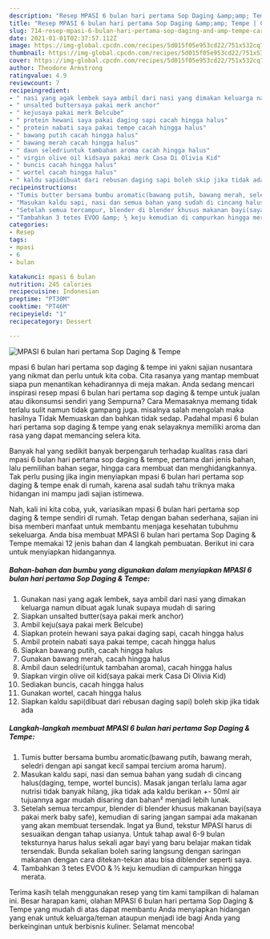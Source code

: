 ```yaml
---
description: "Resep MPASI 6 bulan hari pertama Sop Daging &amp;amp; Tempe | Cara Masak MPASI 6 bulan hari pertama Sop Daging &amp;amp; Tempe Yang Sedap"
title: "Resep MPASI 6 bulan hari pertama Sop Daging &amp;amp; Tempe | Cara Masak MPASI 6 bulan hari pertama Sop Daging &amp;amp; Tempe Yang Sedap"
slug: 714-resep-mpasi-6-bulan-hari-pertama-sop-daging-and-amp-tempe-cara-masak-mpasi-6-bulan-hari-pertama-sop-daging-and-amp-tempe-yang-sedap
date: 2021-01-01T02:37:57.112Z
image: https://img-global.cpcdn.com/recipes/5d015f05e953cd22/751x532cq70/mpasi-6-bulan-hari-pertama-sop-daging-tempe-foto-resep-utama.jpg
thumbnail: https://img-global.cpcdn.com/recipes/5d015f05e953cd22/751x532cq70/mpasi-6-bulan-hari-pertama-sop-daging-tempe-foto-resep-utama.jpg
cover: https://img-global.cpcdn.com/recipes/5d015f05e953cd22/751x532cq70/mpasi-6-bulan-hari-pertama-sop-daging-tempe-foto-resep-utama.jpg
author: Theodore Armstrong
ratingvalue: 4.9
reviewcount: 7
recipeingredient:
- " nasi yang agak lembek saya ambil dari nasi yang dimakan keluarga namun dibuat agak lunak supaya mudah di saring"
- " unsalted buttersaya pakai merk anchor"
- " kejusaya pakai merk Belcube"
- " protein hewani saya pakai daging sapi cacah hingga halus"
- " protein nabati saya pakai tempe cacah hingga halus"
- " bawang putih cacah hingga halus"
- " bawang merah cacah hingga halus"
- " daun seledriuntuk tambahan aroma cacah hingga halus"
- " virgin olive oil kidsaya pakai merk Casa Di Olivia Kid"
- " buncis cacah hingga halus"
- " wortel cacah hingga halus"
- " kaldu sapidibuat dari rebusan daging sapi boleh skip jika tidak ada"
recipeinstructions:
- "Tumis butter bersama bumbu aromatic(bawang putih, bawang merah, seledri dengan api sangat kecil sampai tercium aroma harum)."
- "Masukan kaldu sapi, nasi dan semua bahan yang sudah di cincang halus(daging, tempe, wortel buncis). Masak jangan terlalu lama agar nutrisi tidak banyak hilang, jika tidak ada kaldu berikan +- 50ml air tujuannya agar mudah disaring dan bahan² menjadi lebih lunak."
- "Setelah semua tercampur, blender di blender khusus makanan bayi(saya pakai merk baby safe), kemudian di saring jangan sampai ada makanan yang akan membuat tersendak. Ingat ya Bund, tekstur MPASI harus di sesuaikan dengan tahap usianya. Untuk tahap awal 6-9 bulan teksturnya harus halus sekali agar bayi yang baru belajar makan tidak tersendak. Bunda sekalian boleh saring langsung dengan saringan makanan dengan cara ditekan-tekan atau bisa diblender seperti saya."
- "Tambahkan 3 tetes EVOO &amp; ½ keju kemudian di campurkan hingga merata."
categories:
- Resep
tags:
- mpasi
- 6
- bulan

katakunci: mpasi 6 bulan 
nutrition: 245 calories
recipecuisine: Indonesian
preptime: "PT30M"
cooktime: "PT46M"
recipeyield: "1"
recipecategory: Dessert

---
```



![MPASI 6 bulan hari pertama Sop Daging &amp; Tempe](https://img-global.cpcdn.com/recipes/5d015f05e953cd22/751x532cq70/mpasi-6-bulan-hari-pertama-sop-daging-tempe-foto-resep-utama.jpg)


mpasi 6 bulan hari pertama sop daging &amp; tempe ini yakni sajian nusantara yang nikmat dan perlu untuk kita coba. Cita rasanya yang mantap membuat siapa pun menantikan kehadirannya di meja makan.
Anda sedang mencari inspirasi resep mpasi 6 bulan hari pertama sop daging &amp; tempe untuk jualan atau dikonsumsi sendiri yang Sempurna? Cara Memasaknya memang tidak terlalu sulit namun tidak gampang juga. misalnya salah mengolah maka hasilnya Tidak Memuaskan dan bahkan tidak sedap. Padahal mpasi 6 bulan hari pertama sop daging &amp; tempe yang enak selayaknya memiliki aroma dan rasa yang dapat memancing selera kita.

Banyak hal yang sedikit banyak berpengaruh terhadap kualitas rasa dari mpasi 6 bulan hari pertama sop daging &amp; tempe, pertama dari jenis bahan, lalu pemilihan bahan segar, hingga cara membuat dan menghidangkannya. Tak perlu pusing jika ingin menyiapkan mpasi 6 bulan hari pertama sop daging &amp; tempe enak di rumah, karena asal sudah tahu triknya maka hidangan ini mampu jadi sajian istimewa.




Nah, kali ini kita coba, yuk, variasikan mpasi 6 bulan hari pertama sop daging &amp; tempe sendiri di rumah. Tetap dengan bahan sederhana, sajian ini bisa memberi manfaat untuk membantu menjaga kesehatan tubuhmu sekeluarga. Anda bisa membuat MPASI 6 bulan hari pertama Sop Daging &amp; Tempe memakai 12 jenis bahan dan 4 langkah pembuatan. Berikut ini cara untuk menyiapkan hidangannya.

<!--inarticleads1-->

##### Bahan-bahan dan bumbu yang digunakan dalam menyiapkan MPASI 6 bulan hari pertama Sop Daging &amp; Tempe:

1. Gunakan  nasi yang agak lembek, saya ambil dari nasi yang dimakan keluarga namun dibuat agak lunak supaya mudah di saring
1. Siapkan  unsalted butter(saya pakai merk anchor)
1. Ambil  keju(saya pakai merk Belcube)
1. Siapkan  protein hewani saya pakai daging sapi, cacah hingga halus
1. Ambil  protein nabati saya pakai tempe, cacah hingga halus
1. Siapkan  bawang putih, cacah hingga halus
1. Gunakan  bawang merah, cacah hingga halus
1. Ambil  daun seledri(untuk tambahan aroma), cacah hingga halus
1. Siapkan  virgin olive oil kid(saya pakai merk Casa Di Olivia Kid)
1. Sediakan  buncis, cacah hingga halus
1. Gunakan  wortel, cacah hingga halus
1. Siapkan  kaldu sapi(dibuat dari rebusan daging sapi) boleh skip jika tidak ada




<!--inarticleads2-->

##### Langkah-langkah membuat MPASI 6 bulan hari pertama Sop Daging &amp; Tempe:

1. Tumis butter bersama bumbu aromatic(bawang putih, bawang merah, seledri dengan api sangat kecil sampai tercium aroma harum).
1. Masukan kaldu sapi, nasi dan semua bahan yang sudah di cincang halus(daging, tempe, wortel buncis). Masak jangan terlalu lama agar nutrisi tidak banyak hilang, jika tidak ada kaldu berikan +- 50ml air tujuannya agar mudah disaring dan bahan² menjadi lebih lunak.
1. Setelah semua tercampur, blender di blender khusus makanan bayi(saya pakai merk baby safe), kemudian di saring jangan sampai ada makanan yang akan membuat tersendak. Ingat ya Bund, tekstur MPASI harus di sesuaikan dengan tahap usianya. Untuk tahap awal 6-9 bulan teksturnya harus halus sekali agar bayi yang baru belajar makan tidak tersendak. Bunda sekalian boleh saring langsung dengan saringan makanan dengan cara ditekan-tekan atau bisa diblender seperti saya.
1. Tambahkan 3 tetes EVOO &amp; ½ keju kemudian di campurkan hingga merata.




Terima kasih telah menggunakan resep yang tim kami tampilkan di halaman ini. Besar harapan kami, olahan MPASI 6 bulan hari pertama Sop Daging &amp; Tempe yang mudah di atas dapat membantu Anda menyiapkan hidangan yang enak untuk keluarga/teman ataupun menjadi ide bagi Anda yang berkeinginan untuk berbisnis kuliner. Selamat mencoba!
